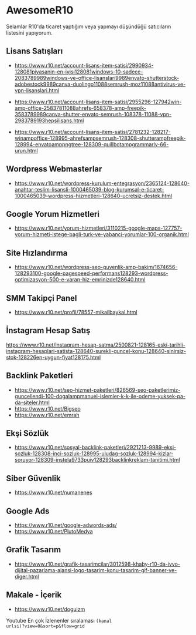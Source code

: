 # AwesomeR10
Selamlar R10'da ticaret yaptığım veya yapmayı düşündüğü satıcıların listesini yapıyorum.


## Lisans Satışları

- https://www.r10.net/account-lisans-item-satisi/2990934-128081piyasanin-en-iyisi128081windows-10-sadece-2083789989windows-ve-office-lisanslari9989envato-shutterstock-adobestock9989canva-duolingo11088semrush-moz11088antivirus-ve-vpn-lisanslari.html

- https://www.r10.net/account-lisans-item-satisi/2955296-127942win-amp-office-25837811088ahrefs-658378-amp-freepik-3583789989canva-shutter-envato-semrush-108378-11088-vpn-2983789193hepsilisans.html

- https://www.r10.net/account-lisans-item-satisi/2781232-128217-winampoffice-128995-ahrefsampsemrush-128308-shutterampfreepik-128994-envatoamppngtree-128309-quillbotampgrammarly-66-urun.html


## Wordpress Webmasterlar

- https://www.r10.net/wordpress-kurulum-entegrasyon/2365124-128640-anahtar-teslim-lisansli-1000465039-blog-kurumsal-e-ticaret-1000465039-wordpress-hizmetleri-128640-ucretsiz-destek.html


## Google Yorum Hizmetleri


- https://www.r10.net/yorum-hizmetleri/3110215-google-maps-127757-yorum-hizmeti-istege-bagli-turk-ve-yabanci-yorumlar-100-organik.html

## Site Hızlandırma


- https://www.r10.net/wordpress-seo-guvenlik-amp-bakim/1674656-128293100-google-pagespeed-performans128293-wordpress-optimizasyon-500-e-varan-hiz-emrinizde128640.html

## SMM Takipçi Panel
- https://www.r10.net/profil/78557-mikailbaykal.html


## İnstagram Hesap Satış
https://www.r10.net/instagram-hesap-satma/2500821-128165-eski-tarihli-instagram-hesaplari-satista-128640-surekli-guncel-konu-128640-sinirsiz-stok-128226en-uygun-fiyat128175.html


## Backlink Paketleri

- https://www.r10.net/seo-hizmet-paketleri/826569-seo-paketlerimiz-guncellendi-100-dogalampmanuel-islemler-k-k-ile-odeme-yuksek-pa-da-siteler.html
- https://www.r10.net/Bigseo
- https://www.r10.net/emrah

## Ekşi Sözlük

- https://www.r10.net/sosyal-backlink-paketleri/2921213-9989-eksi-sozluk-128308-inci-sozluk-128995-uludag-sozluk-128994-kizlar-soruyor-128309-instela9733puiv128293backlinkreklam-tanitimi.html

## Siber Güvenlik
- https://www.r10.net/numanenes

## Google Ads
- https://www.r10.net/google-adwords-ads/
- https://www.r10.net/PlutoMedya

## Grafik Tasarım
- https://www.r10.net/grafik-tasarimcilar/3012598-khaby-r10-da-ivvo-dijital-pazarlama-ajansi-logo-tasarim-konu-tasarim-gif-banner-ve-diger.html

## Makale - İçerik
- https://www.r10.net/doguizm


Youtube En çok İzlenenler sıralaması
<code>(kanal urlsi)?view=0&sort=p&flow=grid<code>
